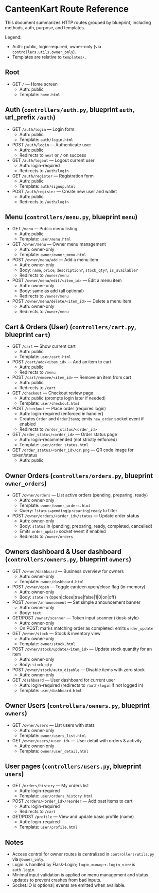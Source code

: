 # CanteenKart Route Reference

This document summarizes HTTP routes grouped by blueprint, including methods, auth, purpose, and templates.

Legend:

- Auth: public, login-required, owner-only (via `controllers.utils.owner_only`).
- Templates are relative to `templates/`.

## Root

- GET `/` — Home screen
  - Auth: public
  - Template: `home.html`

## Auth (`controllers/auth.py`, blueprint `auth`, url_prefix `/auth`)

- GET `/auth/login` — Login form
  - Auth: public
  - Template: `auth/login.html`
- POST `/auth/login` — Authenticate user
  - Auth: public
  - Redirects to `next` or `/` on success
- GET `/auth/logout` — Logout current user
  - Auth: login-required
  - Redirects to `/auth/login`
- GET `/auth/register` — Registration form
  - Auth: public
  - Template: `auth/signup.html`
- POST `/auth/register` — Create new user and wallet
  - Auth: public
  - Redirects to `/auth/login`

## Menu (`controllers/menu.py`, blueprint `menu`)

- GET `/menu` — Public menu listing
  - Auth: public
  - Template: `user/menu.html`
- GET `/owner/menu` — Owner menu management
  - Auth: owner-only
  - Template: `owner/owner_menu.html`
- POST `/owner/menu/add` — Add a menu item
  - Auth: owner-only
  - Body: `name`, `price`, `description?`, `stock_qty?`, `is_available?`
  - Redirects to `/owner/menu`
- POST `/owner/menu/edit/<item_id>` — Edit a menu item
  - Auth: owner-only
  - Body: same as add (all optional)
  - Redirects to `/owner/menu`
- POST `/owner/menu/delete/<item_id>` — Delete a menu item
  - Auth: owner-only
  - Redirects to `/owner/menu`

## Cart & Orders (User) (`controllers/cart.py`, blueprint `cart`)

- GET `/cart` — Show current cart
  - Auth: public
  - Template: `user/cart.html`
- POST `/cart/add/<item_id>` — Add an item to cart
  - Auth: public
  - Redirects to `/menu`
- POST `/cart/remove/<item_id>` — Remove an item from cart
  - Auth: public
  - Redirects to `/cart`
- GET `/checkout` — Checkout review page
  - Auth: public (prompts login later if needed)
  - Template: `user/checkout.html`
- POST `/checkout` — Place order (requires login)
  - Auth: login-required (enforced in handler)
  - Creates `Order` and `OrderItem`s; emits `new_order` socket event if enabled
  - Redirects to `/order_status/<order_id>`
- GET `/order_status/<order_id>` — Order status page
  - Auth: login-recommended (not strictly enforced)
  - Template: `user/order_status.html`
- GET `/order_status/<order_id>/qr.png` — QR code image for token/status
  - Auth: public

## Owner Orders (`controllers/orders.py`, blueprint `owner_orders`)

- GET `/owner/orders` — List active orders (pending, preparing, ready)
  - Auth: owner-only
  - Template: `owner/owner_orders.html`
  - Query: `?status=pending|preparing|ready` to filter
- POST `/owner/orders/<order_id>/status` — Update order status
  - Auth: owner-only
  - Body: `status` in {pending, preparing, ready, completed, cancelled}
  - Emits `order_update` socket event if enabled
  - Redirects to `/owner/orders`

## Owners dashboard & User dashboard (`controllers/owners.py`, blueprint `owners`)

- GET `/owner/dashboard` — Business overview for owners
  - Auth: owner-only
  - Template: `owner/dashboard.html`
- POST `/owner/open` — Toggle canteen open/close flag (in-memory)
  - Auth: owner-only
  - Body: `state` in {open|close|true|false|1|0|on|off}
- POST `/owner/announcement` — Set simple announcement banner
  - Auth: owner-only
  - Body: `text`
- GET/POST `/owner/scanner` — Token input scanner (kiosk-style)
  - Auth: owner-only
  - On POST: marks matching order as completed; emits `order_update`
- GET `/owner/stock` — Stock & inventory view
  - Auth: owner-only
  - Template: `owner/stock.html`
- POST `/owner/stock/update/<item_id>` — Update stock quantity for an item
  - Auth: owner-only
  - Body: `stock_qty`
- POST `/owner/stock/auto_disable` — Disable items with zero stock
  - Auth: owner-only
- GET `/dashboard` — User dashboard for current user
  - Auth: login-required (redirects to `/auth/login` if not logged in)
  - Template: `user/dashboard.html`

## Owner Users (`controllers/owners.py`, blueprint `owners`)

- GET `/owner/users` — List users with stats
  - Auth: owner-only
  - Template: `owner/users_list.html`
- GET `/owner/users/<user_id>` — User detail with orders & activity
  - Auth: owner-only
  - Template: `owner/user_detail.html`

## User pages (`controllers/users.py`, blueprint `users`)

- GET `/orders/history` — My orders list
  - Auth: login-required
  - Template: `user/orders_history.html`
- POST `/orders/<order_id>/reorder` — Add past items to cart
  - Auth: login-required
  - Redirects to `/cart`
- GET/POST `/profile` — View and update basic profile (name)
  - Auth: login-required
  - Template: `user/profile.html`

## Notes

- Access control for owner routes is centralized in `controllers/utils.py` via `@owner_only`.
- Login is handled by Flask-Login; `login_manager.login_view` is `auth.login`.
- Minimal input validation is applied on menu management and status updates to prevent crashes from bad inputs.
- Socket.IO is optional; events are emitted when available.
